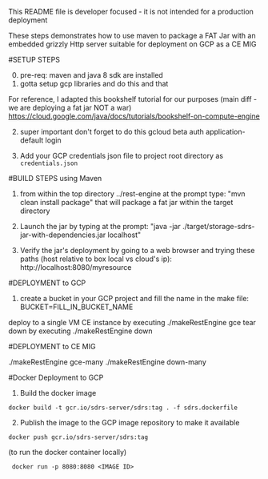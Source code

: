 This README file is developer focused - it is not intended for a production deployment

These steps demonstrates how to use maven to package a FAT Jar with an 
embedded grizzly Http server suitable for deployment on GCP as a CE MIG

#SETUP STEPS

0) pre-req: maven and java 8 sdk are installed
1) gotta setup gcp libraries and do this and that

For reference, I adapted this bookshelf tutorial for our purposes (main diff - we are deploying a fat jar NOT a war)
https://cloud.google.com/java/docs/tutorials/bookshelf-on-compute-engine

2) super important don't forget to do this
gcloud beta auth application-default login

3) Add your GCP credentials json file to project root directory as `credentials.json`

#BUILD STEPS using Maven

1) from within the top directory ../rest-engine at the prompt type: "mvn clean install package"
   that will package a fat jar within the target directory

2) Launch the jar by typing at the prompt: "java -jar ./target/storage-sdrs-jar-with-dependencies.jar localhost"

3) Verify the jar's deployment by going to a web browser and trying these paths (host relative to box local vs cloud's ip):
http://localhost:8080/myresource

#DEPLOYMENT to GCP

1) create a bucket in your GCP project and fill the name in the make file: BUCKET=FILL_IN_BUCKET_NAME

deploy to a single VM CE instance by executing ./makeRestEngine gce
tear down by executing ./makeRestEngine down

#DEPLOYMENT to CE MIG

./makeRestEngine gce-many
./makeRestEngine down-many


#Docker Deployment to GCP
1) Build the docker image
```
docker build -t gcr.io/sdrs-server/sdrs:tag . -f sdrs.dockerfile
```
2) Publish the image to the GCP image repository to make it available
```
docker push gcr.io/sdrs-server/sdrs:tag
```

(to run the docker container locally)
```
 docker run -p 8080:8080 <IMAGE ID>
```
